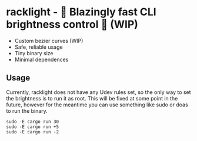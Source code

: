 # racklight - 🚀 Blazingly fast CLI brightness control 🚀 (WIP)
- Custom bezier curves (WIP)
- Safe, reliable usage
- Tiny binary size
- Minimal dependences

## Usage
Currently, racklight does not have any Udev rules set, so the only way to set the brightness is to run it as root.
This will be fixed at some point in the future, however for the meantime you can use something like sudo or doas to run the binary.

```
sudo -E cargo run 30
sudo -E cargo run +5
sudo -E cargo run -2
```
